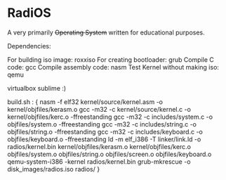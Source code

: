 # RadiOS
A very primarily ~~Operating System~~ written for educational purposes.

Dependencies:

For building iso image: roxxiso
For creating bootloader: grub 
Compile C code: gcc
Compile assembly code: nasm
Test Kernel without making iso: qemu

virtualbox
sublime :)

build.sh : {
	nasm -f elf32 kernel/source/kernel.asm -o kernel/objfiles/kerasm.o
	gcc -m32 -c kernel/source/kernel.c -o kernel/objfiles/kerc.o -ffreestanding
	gcc -m32 -c includes/system.c -o objfiles/system.o -ffreestanding 
	gcc -m32 -c includes/string.c -o objfiles/string.o -ffreestanding 
	gcc -m32 -c includes/keyboard.c -o objfiles/keyboard.o -ffreestanding 
	ld -m elf_i386 -T linker/link.ld -o radios/kernel.bin kernel/objfiles/kerasm.o kernel/objfiles/kerc.o objfiles/system.o objfiles/string.o objfiles/screen.o objfiles/keyboard.o
	qemu-system-i386 -kernel radios/kernel.bin
	grub-mkrescue -o disk_images/radios.iso radios/
}
